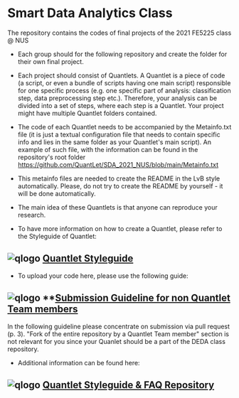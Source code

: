 # Smart Data Analytics Class

The repository contains the codes of final projects of the 2021 FE5225 class @ NUS

* Each group should for the following repository and create the folder for their own final project.
* Each project should consist of Quantlets. A Quantlet is a piece of code (a script, or even a bundle of scripts having one main script) responsible for one specific process (e.g. one specific part of analysis: classification step, data preprocessing step etc.). Therefore, your analysis can be divided into a set of steps, where each step is a Quantlet. Your project might have multiple Quantlet folders contained.
* The code of each Quantlet needs to be accompanied by the Metainfo.txt file (it is just a textual configuration file that needs to contain specific info and lies in the same folder as your Quantlet's main script). An example of such file, with the information can be found in the repository's root folder https://github.com/QuantLet/SDA_2021_NUS/blob/main/Metainfo.txt
* This metainfo files are needed to create the README in the LvB style automatically. Please, do not try to create the README by yourself - it will be done automatically.
* The main idea of these Quantlets is that anyone can reproduce your research.



* To have more information on how to create a Quantlet, please refer to the Styleguide of Quantlet:
## ![qlogo](<img src="https://github.com/QuantLet/Styleguide-and-FAQ/blob/master/pictures/QN2.png" width="60" alt="Visit QuantNet 2.0">) **[Quantlet Styleguide](https://github.com/QuantLet/Styleguide-and-FAQ/blob/master/guidelines/Styleguide_Guide_GitHub.pdf)**


* To upload your code here, please use the following guide:
## ![qlogo](<img src="https://github.com/QuantLet/Styleguide-and-FAQ/blob/master/pictures/QN2.png" width="60" alt="Visit QuantNet 2.0">) **[Submission Guideline for non Quantlet Team members](https://github.com/QuantLet/Styleguide-and-FAQ/blob/master/guidelines/Submission_Guide_GitHub_Non_Members.pdf)
In the following guideline please concentrate on submission via pull request (p. 3).
"Fork of the entire repository by a Quantlet Team member" section is not relevant for you since your Quanlet should be a part of the DEDA class repository.

* Additional information can be found here:
## ![qlogo](<img src="https://github.com/QuantLet/Styleguide-and-FAQ/blob/master/pictures/QN2.png" width="60" alt="Visit QuantNet 2.0">) **[Quantlet Styleguide & FAQ Repository](https://github.com/QuantLet/Styleguide-and-FAQ)**
